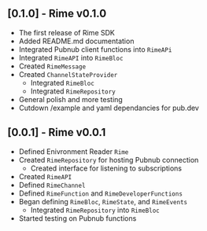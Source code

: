 ## [0.1.0] - Rime v0.1.0

* The first release of Rime SDK
* Added README.md documentation
* Integrated Pubnub client functions into `RimeAPi`
* Integrated `RimeAPI` into `RimeBloc`
* Created `RimeMessage`
* Created `ChannelStateProvider`
  * Integrated `RimeBloc`
  * Integrated `RimeRepository`
* General polish and more testing
* Cutdown /example and yaml dependancies for pub.dev

## [0.0.1] - Rime v0.0.1

* Defined Enivronment Reader `Rime`
* Created `RimeRepository` for hosting Pubnub connection
  * Created interface for listening to subscriptions
* Created `RimeAPI`
* Defined `RimeChannel`
* Defined `RimeFunction` and `RimeDeveloperFunctions`
* Began defining `RimeBloc`, `RimeState`, and `RimeEvents`
  * Integrated `RimeRepository` into `RimeBloc`
* Started testing on Pubnub functions

